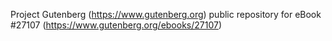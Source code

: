 Project Gutenberg (https://www.gutenberg.org) public repository for eBook #27107 (https://www.gutenberg.org/ebooks/27107)
